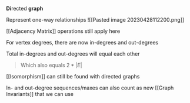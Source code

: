 **Di**rected **graph**

Represent one-way relationships
![[Pasted image 20230428112200.png]]

[[Adjacency Matrix]] operations still apply here

For vertex degrees, there are now in-degrees and out-degrees

Total in-degrees and out-degrees will equal each other

> Which also equals $2 * |E|$

[[Isomorphism]] can still be found with directed graphs

In- and out-degree sequences/maxes can also count as new [[Graph Invariants]] that we can use

